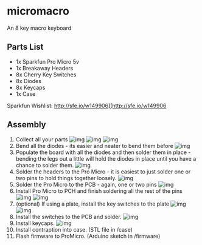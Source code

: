 # micromacro
An 8 key macro keyboard


## Parts List
* 1x Sparkfun Pro Micro 5v
* 1x Breakaway Headers
* 8x Cherry Key Switches
* 8x Diodes
* 8x Keycaps
* 1x Case

Sparkfun Wishlist: <http://sfe.io/w149906](http://sfe.io/w149906>

## Assembly
1. Collect all your parts
  ![img][img_1]
  ![img][img_2]
  ![img][img_3]
2. Bend all the diodes - its easier and neater to bend them before
  ![img][img_4]
3. Populate the board with all the diodes and then solder them in place - bending the legs out a little will hold the diodes in place until you have a chance to solder them.
  ![img][img_5]
4. Solder the headers to the Pro Micro - it is easiest to just solder one or two pins to hold things together loosely.
  ![img][img_6]
5. Solder the Pro Micro to the PCB - again, one or two pins
  ![img][img_7]
6. Install Pro Micro to PCH and finish soldering all the rest of the pins
  ![img][img_8]
  ![img][img_9]
7. (optional) If using a plate, install the key switches to the plate
  ![img][img_10]
  ![img][img_11]
8. Install the switches to the PCB and solder.
  ![img][img_12]
9. Install keycaps.
  ![img][img_13]
10. Install contraption into case. (STL file in /case)
11. Flash firmware to ProMicro. (Arduino sketch in /firmware)


[img_1]: https://github.com/wadesherman/micromacro/blob/master/img/1_keycaps.JPG "Keycaps"
[img_2]: https://github.com/wadesherman/micromacro/blob/master/img/2_boards.JPG "PCB"
[img_3]: https://github.com/wadesherman/micromacro/blob/master/img/3_components.JPG "Components"
[img_4]: https://github.com/wadesherman/micromacro/blob/master/img/4_bend_diodes.JPG "Bend Diodes"
[img_5]: https://github.com/wadesherman/micromacro/blob/master/img/5_populate_diodes.JPG "Populate Diodes"
[img_6]: https://github.com/wadesherman/micromacro/blob/master/img/6_arduino_headers.JPG "Pro Micro Headers"
[img_7]: https://github.com/wadesherman/micromacro/blob/master/img/7_install_arduino.JPG "Pro Micro Headers"
[img_8]: https://github.com/wadesherman/micromacro/blob/master/img/8_solder_arduino_a.JPG "Solder"
[img_9]: https://github.com/wadesherman/micromacro/blob/master/img/9_solder_arduino_b.JPG "Solder"
[img_10]: https://github.com/wadesherman/micromacro/blob/master/img/10_key_plate_a.JPG "Key Plate"
[img_11]: https://github.com/wadesherman/micromacro/blob/master/img/11_key_plate_b.JPG "Key Plate"
[img_12]: https://github.com/wadesherman/micromacro/blob/master/img/12_solder_keys.JPG "Solder Keys"
[img_13]: https://github.com/wadesherman/micromacro/blob/master/img/13_install_keycaps.JPG "Install Keycaps"
